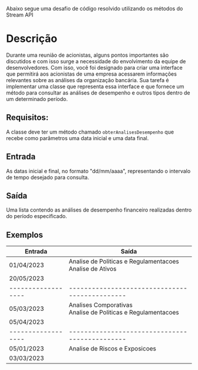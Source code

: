 Abaixo segue uma desafio  de código  resolvido utilizando os métodos do Stream API

# Descrição

Durante uma reunião de acionistas, alguns pontos importantes são discutidos e com isso surge a necessidade do envolvimento da equipe de desenvolvedores. Com isso, você foi designado para criar uma interface que permitirá aos acionistas de uma empresa acessarem informações relevantes sobre as análises da organização bancária. Sua tarefa é implementar uma classe que representa essa interface e que fornece um método para consultar as análises de desempenho e outros tipos dentro de um determinado período.

## Requisitos:

A classe deve ter um método chamado `obterAnalisesDesempenho` que recebe como parâmetros uma data inicial e uma data final.

## Entrada

As datas inicial e final, no formato "dd/mm/aaaa", representando o intervalo de tempo desejado para consulta.

## Saída

Uma lista contendo as análises de desempenho financeiro realizadas dentro do período especificado.

## Exemplos

| Entrada          | Saída                                        |
|------------------|----------------------------------------------|
| 01/04/2023       | Analise de Politicas e Regulamentacoes<br>Analise de Ativos |
| 20/05/2023       |                                              |
|------------------|----------------------------------------------|
| 05/03/2023       | Analises Comporativas<br>Analise de Politicas e Regulamentacoes |
| 05/04/2023       |                                              |
|------------------|----------------------------------------------|
| 05/01/2023       | Analise de Riscos e Exposicoes                |
| 03/03/2023       |                                              |

